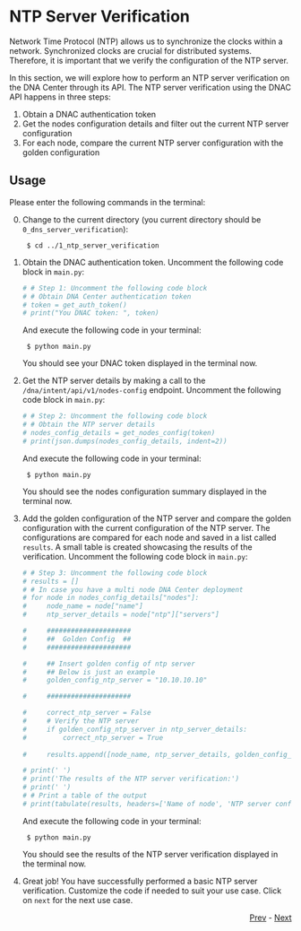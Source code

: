 # NTP Server Verification
Network Time Protocol (NTP) allows us to synchronize the clocks within a network. Synchronized clocks are crucial for distributed systems. Therefore, it is important that we verify the configuration of the NTP server. 

In this section, we will explore how to perform an NTP server verification on the DNA Center through its API. The NTP server verification using the DNAC API happens in three steps:

1. Obtain a DNAC authentication token
2. Get the nodes configuration details and filter out the current NTP server configuration
3. For each node, compare the current NTP server configuration with the golden configuration


## Usage

Please enter the following commands in the terminal:

0. Change to the current directory (you current directory should be `0_dns_server_verification`):

        $ cd ../1_ntp_server_verification

1. Obtain the DNAC authentication token. Uncomment the following code block in `main.py`:

    ```python
    # # Step 1: Uncomment the following code block
    # # Obtain DNA Center authentication token
    # token = get_auth_token()
    # print("You DNAC token: ", token)
    ```
    And execute the following code in your terminal:

        $ python main.py
    
    You should see your DNAC token displayed in the terminal now.

2. Get the NTP server details by making a call to the `/dna/intent/api/v1/nodes-config` endpoint. Uncomment the following code block in `main.py`:

    ```python
    # # Step 2: Uncomment the following code block
    # # Obtain the NTP server details
    # nodes_config_details = get_nodes_config(token)
    # print(json.dumps(nodes_config_details, indent=2))
    ```
    And execute the following code in your terminal:

        $ python main.py
    
    You should see the nodes configuration summary displayed in the terminal now.

3. Add the golden configuration of the NTP server and compare the golden configuration with the current configuration of the NTP server. The configurations are compared for each node and saved in a list called `results`. A small table is created showcasing the results of the verification. Uncomment the following code block in `main.py`:

    ```python
    # # Step 3: Uncomment the following code block
    # results = []
    # # In case you have a multi node DNA Center deployment
    # for node in nodes_config_details["nodes"]:
    #     node_name = node["name"]
    #     ntp_server_details = node["ntp"]["servers"]

    #     #####################
    #     ##  Golden Config  ##
    #     #####################

    #     ## Insert golden config of ntp server
    #     ## Below is just an example
    #     golden_config_ntp_server = "10.10.10.10"

    #     #####################

    #     correct_ntp_server = False
    #     # Verify the NTP server
    #     if golden_config_ntp_server in ntp_server_details:
    #         correct_ntp_server = True
        
    #     results.append([node_name, ntp_server_details, golden_config_ntp_server, correct_ntp_server])

    # print(' ')
    # print('The results of the NTP server verification:')
    # print(' ')
    # # Print a table of the output
    # print(tabulate(results, headers=['Name of node', 'NTP server config', 'NTP server golden config', 'Correct NTP server Config?']))
    ```

    And execute the following code in your terminal:

        $ python main.py
    
    You should see the results of the NTP server verification displayed in the terminal now.

4. Great job! You have successfully performed a basic NTP server verification. Customize the code if needed to suit your use case. Click on `next` for the next use case. 


<div align="right">

   [Prev](../0_dns_server_verification) - [Next](../2_interfaces_verification)
</div>
